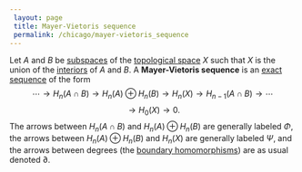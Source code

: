 ```yaml
---
 layout: page
 title: Mayer-Vietoris sequence
 permalink: /chicago/mayer-vietoris_sequence
---
```

Let $A$ and $B$ be [subspaces](https://mathgloss.github.io/MathGloss/chicago/subspace_topology) of the [topological space](https://mathgloss.github.io/MathGloss/chicago/topological_space) $X$ such that $X$ is the union of the [interiors](https://mathgloss.github.io/MathGloss/chicago/interior) of $A$ and $B$. A **Mayer-Vietoris sequence** is an [exact sequence](https://mathgloss.github.io/MathGloss/chicago/exact_sequence) of the form $$\cdots\to H_n(A\cap B)\to H_n(A)\oplus H_n(B) \to H_n(X) \to H_{n-1}(A\cap B) \to\cdots$$$$\to H_0(X) \to 0.$$The arrows between $H_n(A\cap B)$ and $H_n(A)\oplus H_n(B)$ are generally labeled $\Phi$, the arrows between $H_n(A)\oplus H_n(B)$ and $H_n(X)$ are generally labeled $\Psi$, and the arrows between degrees (the [boundary homomorphisms](https://mathgloss.github.io/MathGloss/chicago/boundary_homomorphism)) are as usual denoted $\partial$.




